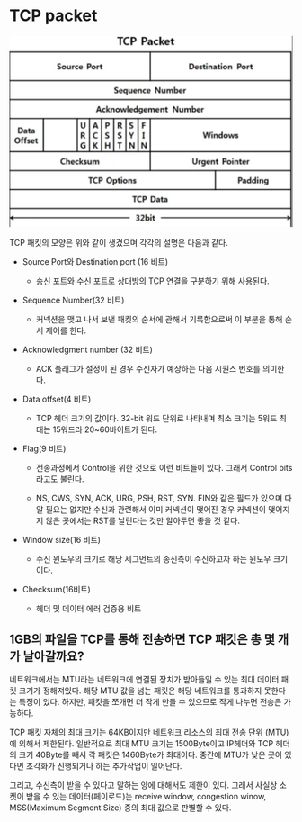 # TCP packet

![img.png](img/tcp-packet.png)

TCP 패킷의 모양은 위와 같이 생겼으며 각각의 설명은 다음과 같다.

* Source Port와 Destination port (16 비트)
  * 송신 포트와 수신 포트로 상대방의 TCP 연결을 구분하기 위해 사용된다.

* Sequence Number(32 비트)
  * 커넥션을 맺고 나서 보낸 패킷의 순서에 관해서 기록함으로써 이 부분을 통해 순서 제어를 한다.

* Acknowledgment number (32 비트)
  * ACK 플래그가 설정이 된 경우 수신자가 예상하는 다음 시퀀스 번호를 의미한다.

* Data offset(4 비트)
  * TCP 헤더 크기의 값이다. 32-bit 워드 단위로 나타내며 최소 크기는 5워드 최대는 15워드라 20~60바이트가 된다.

* Flag(9 비트)

  * 전송과정에서 Control을 위한 것으로 이런 비트들이 있다. 그래서 Control bits라고도 불린다.

  * NS, CWS, SYN, ACK, URG, PSH, RST, SYN. FIN와 같은 필드가 있으며 다 알 필요는 없지만 수신과 관련해서 이미 커넥션이 맺어진 경우 커넥션이 맺어지지 않은 곳에서는 RST를 날린다는 것만 알아두면 좋을 것 같다.

* Window size(16 비트)
  * 수신 윈도우의 크기로 해당 세그먼트의 송신측이 수신하고자 하는 윈도우 크기이다.

* Checksum(16비트)
  * 헤더 및 데이터 에러 검증용 비트



## 1GB의 파일을 TCP를 통해 전송하면 TCP 패킷은 총 몇 개가 날아갈까요?

네트워크에서는 MTU라는 네트워크에 연결된 장치가 받아들일 수 있는 최대 데이터 패킷 크기가 정해져있다. 해당 MTU 값을 넘는 패킷은 해당 네트워크를 통과하지 못한다는 특징이 있다. 하지만, 패킷을 쪼개면 더 작게 만들 수 있으므로 작게 나누면 전송은 가능하다.

TCP 패킷 자체의 최대 크기는 64KB이지만 네트워크 리소스의 최대 전송 단위 (MTU)에 의해서 제한된다. 일반적으로 최대 MTU 크기는 1500Byte이고 IP헤더와 TCP 헤더의 크기 40Byte를 빼서 각 패킷은 1460Byte가 최대이다. 중간에 MTU가 낮은 곳이 있다면 조각화가 진행되거나 하는 추가작업이 일어난다.

그리고, 수신측이 받을 수 있다고 말하는 양에 대해서도 제한이 있다. 그래서 사실상 소켓이 받을 수 있는 데이터(페이로드)는 receive window, congestion winow, MSS(Maximum Segment Size) 중의 최대 값으로 판별할 수 있다.